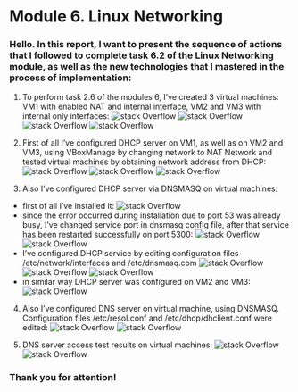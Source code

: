 # Module 6. Linux Networking

### Hello. In this report, I want to present the sequence of actions that I followed to complete task 6.2 of the Linux Networking module, as well as the new technologies that I mastered in the process of implementation:

1) To perform task 2.6 of the modules 6, I’ve created 3 virtual machines: VM1 with enabled NAT and internal interface, VM2 and VM3 with internal only interfaces:
![stack Overflow](https://image.prntscr.com/image/t0SmknQiQkWu7SnQrdPrJg.png)
![stack Overflow](https://image.prntscr.com/image/jPSRGSIjTdqhCQrSch9AaQ.png)
![stack Overflow](https://image.prntscr.com/image/Nz2Sc_dST16Tf0Z0ZqBFYQ.png)
![stack Overflow](https://image.prntscr.com/image/gNOCyU5rR6ix7soyfJoBSg.png)

2) First of all I’ve configured DHCP server on VM1, as well as on VM2 and VM3, using VBoxManage by changing network to NAT Network and tested virtual machines by obtaining network address from DHCP:
![stack Overflow](https://image.prntscr.com/image/Q7Oe8iOKR_2XW7by2E0v1A.png)
![stack Overflow](https://image.prntscr.com/image/7u7cv1XNQdCHbaLqWOV1uQ.png)
![stack Overflow](https://image.prntscr.com/image/v2E2sIbwTXu5r8vaIk219A.png)

3) Also I’ve configured DHCP server via DNSMASQ on virtual machines:
- first of all I’ve installed it:
![stack Overflow](https://image.prntscr.com/image/HzaJQS5zSVOtbCidcljEQA.png)
- since the error occurred during installation due to port 53 was already busy, I’ve changed service port in dnsmasq config file, after that service has been restarted successfully on port 5300:
![stack Overflow](https://image.prntscr.com/image/PjHwGphTT8SPlcjqvdOMRQ.png)
![stack Overflow](https://image.prntscr.com/image/ZwDEh6TKTROkXUAkjsvhqg.png )
- I’ve configured DHCP service by editing configuration files /etc/network/interfaces and /etc/dnsmasq.com
![stack Overflow](https://image.prntscr.com/image/PP-yBkP5QLeCT-IeqE9ilg.png)
![stack Overflow](https://image.prntscr.com/image/8QlFs3p3Q7a9RW5OmWQGEw.png)
![stack Overflow](https://image.prntscr.com/image/8e6FEQnYT1yOYKhvbLUJAw.png)
- in similar way DHCP server was configured on VM2 and VM3:
![stack Overflow](https://image.prntscr.com/image/D5YyCIjeTw2DM1Zxdq141Q.png)

4) Also I’ve configured DNS server on virtual machine, using DNSMASQ. Configuration files /etc/resol.conf and /etc/dhcp/dhclient.conf were  edited:
![stack Overflow](https://image.prntscr.com/image/AGItuf-aQIi3l4-a71GoAw.png)
![stack Overflow](https://image.prntscr.com/image/_YqRTl0PSpauavKrNMokjw.png)

5) DNS server access test results on virtual machines:
![stack Overflow](https://image.prntscr.com/image/-SOqJTu6TQqK78AfqBUR7w.png)
![stack Overflow](https://image.prntscr.com/image/S450yUjqQU2wwAcNUKNYcQ.png)

### Thank you for attention!
